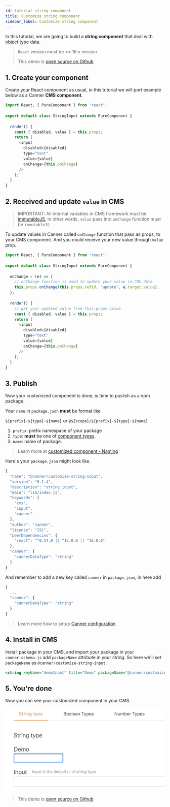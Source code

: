 ```yaml
---
id: tutorial-string-component
title: Customize string component
sidebar_label: Customize string component
---
```


In this tutorial, we are going to build a **string component** that deal with object type data.

> `React` version must be >= 16.x version
>
> This demo is [open source on Github](https://github.com/Canner/customize-demo/tree/master/packages/string-input)

## 1. Create your component

Create your React component as usual, in this tutorial we will port example below as a Canner **CMS component**.

```js
import React, { PureComponent } from "react";

export default class StringInput extends PureComponent {

  render() {
    const { disabled, value } = this.props;
    return (
      <input
        disabled={disabled}
        type="text"
        value={value}
        onChange={this.onChange}
      />
    );
  }
}
```

## 2. Received and update `value` in CMS

> IMPORTANT: All internal variables in CMS framework must be [immutableJS](http://facebook.github.io/immutable-js/), in other words, `value` pass into `onChange` function must be `immutableJS`.

To update values in Canner called `onChange` function that pass as props, to your CMS component. And you could receive your new value through `value` prop.

```js
import React, { PureComponent } from "react";

export default class StringInput extends PureComponent {

  onChange = (e) => {
    // onChange function is used to update your value in CMS data
    this.props.onChange(this.props.refId, "update", e.target.value);
  };

  render() {
    // get your updated value from this.props.value
    const { disabled, value } = this.props;
    return (
      <input
        disabled={disabled}
        type="text"
        value={value}
        onChange={this.onChange}
      />
    );
  }
}
```

## 3. Publish

Now your customized component is done, is time to puslish as a npm package.

Your `name` in `package.json` **must** be format like

`${prefix}-${type}-${name}` or `@${scope}/${prefix}-${type}-${name}`

1. `prefix`: prefix namespace of your package
2. `type`: **must** be one of [component types](advance-component-types.md).
3. `name`: name of package.

> Learn more at [customized component - Naming](advance-customized-component.md#naming)

Here's your `package.json` might look like.

```js
{
  "name": "@canner/customize-string-input",
  "version": "0.1.4",
  "description": "string input",
  "main": "lib/index.js",
  "keywords": [
    "cms",
    "input",
    "canner"
  ],
  "author": "canner",
  "license": "ISC",
  "peerDependencies": {
    "react": "^0.14.0 || ^15.0.0 || ^16.0.0"
  },
  "canner": {
    "cannerDataType": "string"
  }
}
```

And remember to add a new key called `canner` in `package.json`, in here add

```js
{
  ...
  "canner": {
    "cannerDataType": "string"
  }
}
```

> Learn more how to setup [Canner configuration](advance-customized-component.md#canner-configuration)

## 4. Install in CMS

Install package in your CMS, and import your package in your `canner.schema.js` add `packageName` attribute in your string. So here we'll set `packageName` as `@canner/customize-string-input`.

```xml
<string keyName="demoInput" title="Demo" packageName="@canner/customize-string-input"/>
```

## 5. You're done

Now you can see your customized component in your CMS.

![customize string](/docs/assets/tutorial-customize-string/input.png)

> This demo is [open source on Github](https://github.com/Canner/customize-demo/tree/master/packages/string-input)